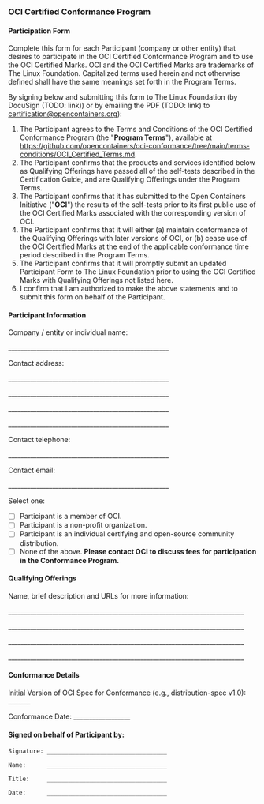 ### OCI Certified Conformance Program
#### Participation Form

Complete this form for each Participant (company or other entity) that desires to participate in the OCI Certified Conformance Program and to use the OCI Certified Marks. OCI and the OCI Certified Marks are trademarks of The Linux Foundation. Capitalized terms used herein and not otherwise defined shall have the same meanings set forth in the Program Terms.

By signing below and submitting this form to The Linux Foundation (by DocuSign (TODO: link)) or by emailing the PDF (TODO: link) to [certification@opencontainers.org](mailto:certification@opencontainers.org)):

1.  The Participant agrees to the Terms and Conditions of the OCI Certified Conformance Program (the "**Program Terms**"), available at <https://github.com/opencontainers/oci-conformance/tree/main/terms-conditions/OCI_Certified_Terms.md>.
2.  The Participant confirms that the products and services identified below as Qualifying Offerings have passed all of the self-tests described in the Certification Guide, and are Qualifying Offerings under the Program Terms.
3.  The Participant confirms that it has submitted to the Open Containers Initiative ("**OCI**") the results of the self-tests prior to its first public use of the OCI Certified Marks associated with the corresponding version of OCI.
4.  The Participant confirms that it will either (a) maintain conformance of the Qualifying Offerings with later versions of OCI, or (b) cease use of the OCI Certified Marks at the end of the applicable conformance time period described in the Program Terms.
5.  The Participant confirms that it will promptly submit an updated Participant Form to The Linux Foundation prior to using the OCI Certified Marks with Qualifying Offerings not listed here.
6.  I confirm that I am authorized to make the above statements and to submit this form on behalf of the Participant.


#### Participant Information


Company / entity or individual name:

\___________________________________________________

Contact address:

\___________________________________________________

\___________________________________________________

\___________________________________________________

\___________________________________________________

Contact telephone:

\___________________________________________________

Contact email:

\___________________________________________________


Select one:

 - [ ] Participant is a member of OCI.
 - [ ] Participant is a non-profit organization.
 - [ ] Participant is an individual certifying and open-source community distribution.
 - [ ] None of the above. **Please contact OCI to discuss fees for participation in the Conformance Program.**

#### Qualifying Offerings

Name, brief description and URLs for more information:

\___________________________________________________________________________

\___________________________________________________________________________

\___________________________________________________________________________

\___________________________________________________________________________


#### Conformance Details

Initial Version of OCI Spec for Conformance (e.g., distribution-spec v1.0): _______

Conformance Date: __________________


#### Signed on behalf of Participant by:

```
Signature: __________________________________

Name:      __________________________________

Title:     __________________________________

Date:      __________________________________
```
